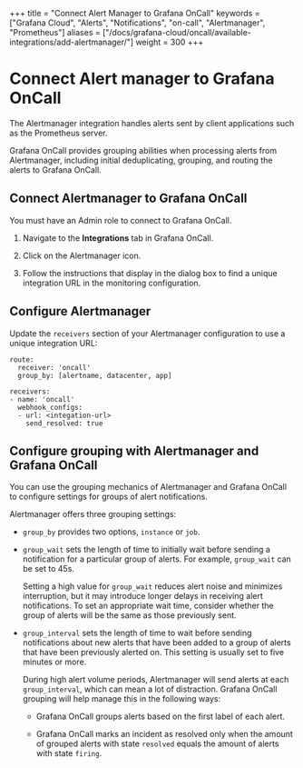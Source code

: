 +++
title = "Connect Alert Manager to Grafana OnCall"
keywords = ["Grafana Cloud", "Alerts", "Notifications", "on-call", "Alertmanager", "Prometheus"]
aliases = ["/docs/grafana-cloud/oncall/available-integrations/add-alertmanager/"]
weight = 300
+++

# Connect Alert manager to Grafana OnCall

The Alertmanager integration handles alerts sent by client applications such as the Prometheus server. 

Grafana OnCall provides<!--[grouping](#alertmanager-grouping-amp-oncall-grouping)--> grouping abilities when processing alerts from Alertmanager, including initial deduplicating, grouping, and routing the alerts to Grafana OnCall.

## Connect Alertmanager to Grafana OnCall

You must have an Admin role to connect to Grafana OnCall.

1. Navigate to the **Integrations** tab in Grafana OnCall. 

1. Click on the Alertmanager icon.

1. Follow the instructions that display in the dialog box to find a unique integration URL in the monitoring configuration.

<!--![123](../_images/connect-new-monitoring.png)-->

## Configure Alertmanager

Update the `receivers` section of your Alertmanager configuration to use a unique integration URL:
```
route:
  receiver: 'oncall'
  group_by: [alertname, datacenter, app]

receivers:
- name: 'oncall'
  webhook_configs:
  - url: <integation-url>
    send_resolved: true
```

## Configure grouping with Alertmanager and Grafana OnCall

You can use the grouping mechanics of Alertmanager and Grafana OnCall to configure settings for groups of alert notifications. 

Alertmanager offers three grouping settings:

- `group_by` provides two options, `instance` or `job`.
- `group_wait` sets the length of time to initially wait before sending a notification for a particular group of alerts. For example, `group_wait` can be set to 45s.

    Setting a high value for `group_wait` reduces alert noise and minimizes interruption, but it may introduce longer delays in receiving alert notifications. To set an appropriate wait time, consider whether the group of alerts will be the same as those previously sent.

- `group_interval` sets the length of time to wait before sending notifications about new alerts that have been added to a group of alerts that have been previously alerted on. This setting is usually set to five minutes or more.

    During high alert volume periods, Alertmanager will send alerts at each `group_interval`, which can mean a lot of distraction. Grafana OnCall grouping will help manage this in the following ways:

    - Grafana OnCall groups alerts based on the first label of each alert. 

    - Grafana OnCall marks an incident as resolved only when the amount of grouped alerts with state `resolved` equals the amount of alerts with state `firing`.
